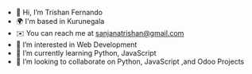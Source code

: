 - 👋 Hi, I’m Trishan Fernando
- 🌍 I'm based in Kurunegala
- ✉️ You can reach me at sanjanatrishan@gmail.com
- 👀 I’m interested in Web Development
- 🌱 I’m currently learning Python, JavaScript
- 💞️ I’m looking to collaborate on Python, JavaScript ,and Odoo Projects


<!---
Trishan0/Trishan0 is a ✨ special ✨ repository because its `README.md` (this file) appears on your GitHub profile.
You can click the Preview link to take a look at your changes.
--->
